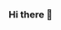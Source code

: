 ### Hi there 👋
<section title="cat" value="toy_box">
<article sub-title="alternative_world" version="0.1.0">
</article>
</div>
